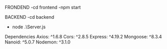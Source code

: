 


FRONDEND
-cd frontend
-npm start


BACKEND
-cd backend
- node .\Server.js 




Dependencies
Axios: ^1.6.8
Cors: ^2.8.5
Express: ^4.19.2
Mongoose: ^8.3.4
Nanoid: ^5.0.7
Nodemon: ^3.1.0


